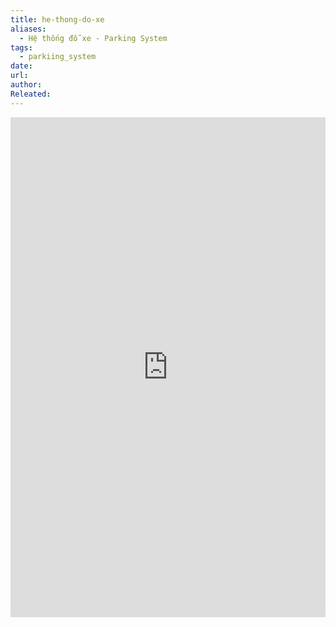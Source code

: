 ```yaml
---
title: he-thong-do-xe
aliases:
  - Hệ thống đỗ xe - Parking System
tags:
  - parkiing_system
date: 
url: 
author: 
Releated:
---
```



<iFrame src="https://drive.google.com/file/d/1EguCkL3ulo1p6d5ccD-r67dbgU2ACMbv/preview" width="100%" height="800px" name="the-iFrame" frameborder="0"></iFrame><br>